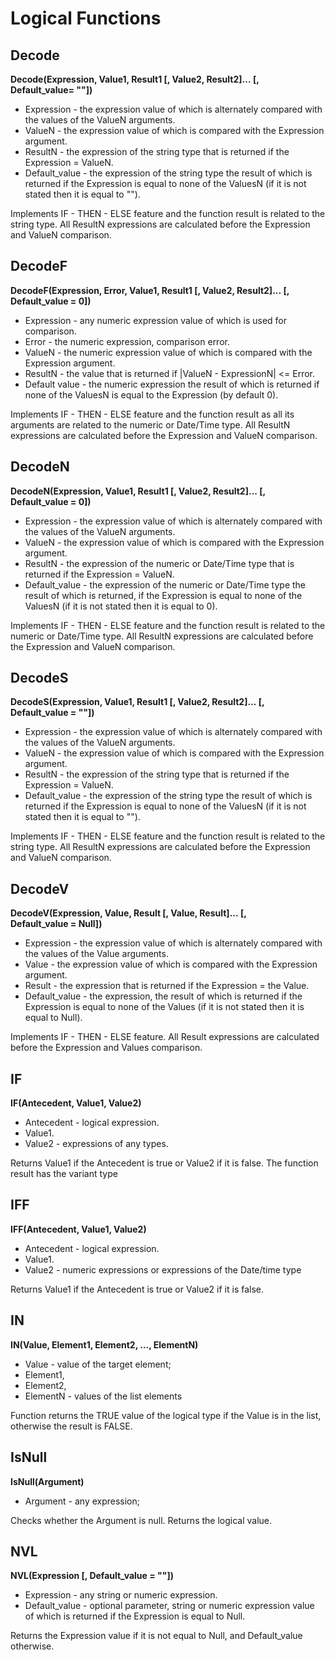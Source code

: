 # Logical Functions

## Decode

**Decode(Expression, Value1, Result1 [, Value2, Result2]... [, Default\_value= ""])**

* Expression - the expression value of which is alternately compared with the values of the ValueN arguments.
* ValueN - the expression value of which is compared with the Expression argument.
* ResultN - the expression of the string type that is returned if the Expression = ValueN.
* Default\_value - the expression of the string type the result of which is returned if the Expression is equal to none of the ValuesN (if it is not stated then it is equal to "").

Implements IF - THEN - ELSE feature and the function result is related to the string type.
All ResultN expressions are calculated before the Expression and ValueN comparison.

## DecodeF

**DecodeF(Expression, Error, Value1, Result1 [, Value2, Result2]... [, Default\_value = 0])**

* Expression - any numeric expression value of which is used for comparison.
* Error - the numeric expression, comparison error.
* ValueN - the numeric expression value of which is compared with the Expression argument.
* ResultN - the value that is returned if |ValueN - ExpressionN| <= Error.
* Default value - the numeric expression the result of which is returned if none of the ValuesN is equal to the Expression (by default 0).

Implements IF - THEN - ELSE feature and the function result as all its arguments are related to the numeric or Date/Time type.
All ResultN expressions are calculated before the Expression and ValueN comparison.

## DecodeN

**DecodeN(Expression, Value1, Result1 [, Value2, Result2]... [, Default\_value = 0])**

* Expression - the expression value of which is alternately compared with the values of the ValueN arguments.
* ValueN - the expression value of which is compared with the Expression argument.
* ResultN - the expression of the numeric or Date/Time type that is returned if the Expression = ValueN.
* Default\_value - the expression of the numeric or Date/Time type the result of which is returned, if the Expression is equal to none of the ValuesN (if it is not stated then it is equal to 0).

Implements IF - THEN - ELSE feature and the function result is related to the numeric or Date/Time type.
All ResultN expressions are calculated before the Expression and ValueN comparison.

## DecodeS

**DecodeS(Expression, Value1, Result1 [, Value2, Result2]... [, Default\_value = ""])**

* Expression - the expression value of which is alternately compared with the values of the ValueN arguments.
* ValueN - the expression value of which is compared with the Expression argument.
* ResultN - the expression of the string type that is returned if the Expression = ValueN.
* Default\_value - the expression of the string type the result of which is returned if the Expression is equal to none of the ValuesN (if it is not stated then it is equal to "").

Implements IF - THEN - ELSE feature and the function result is related to the string type.
All ResultN expressions are calculated before the Expression and ValueN comparison.

## DecodeV

**DecodeV(Expression, Value, Result [, Value, Result]... [, Default\_value = Null])**

* Expression - the expression value of which is alternately compared with the values of the Value arguments.
* Value - the expression value of which is compared with the Expression argument.
* Result - the expression that is returned if the Expression = the Value.
* Default\_value - the expression, the result of which is returned if the Expression is equal to none of the Values (if it is not stated then it is equal to Null).

Implements IF - THEN - ELSE feature.
All Result expressions are calculated before the Expression and Values comparison.

## IF

**IF(Antecedent, Value1, Value2)**

* Antecedent - logical expression.
* Value1.
* Value2 - expressions of any types.

Returns Value1 if the Antecedent is true or Value2 if it is false. The function result has the variant type

## IFF

**IFF(Antecedent, Value1, Value2)**

* Antecedent - logical expression.
* Value1.
* Value2 - numeric expressions or expressions of the Date/time type

Returns Value1 if the Antecedent is true or Value2 if it is false.

## IN

**IN(Value, Element1, Element2, ..., ElementN)**

* Value - value of the target element;
* Element1,
* Element2,
* ElementN - values of the list elements

Function returns the TRUE value of the logical type if the Value is in the list, otherwise the result is FALSE.

## IsNull

**IsNull(Argument)**

* Argument - any expression;

Checks whether the Argument is null. Returns the logical value.

## NVL

**NVL(Expression [, Default\_value = ""])**

* Expression - any string or numeric expression.
* Default\_value - optional parameter, string or numeric expression value of which is returned if the Expression is equal to Null.

Returns the Expression value if it is not equal to Null, and Default\_value otherwise.
